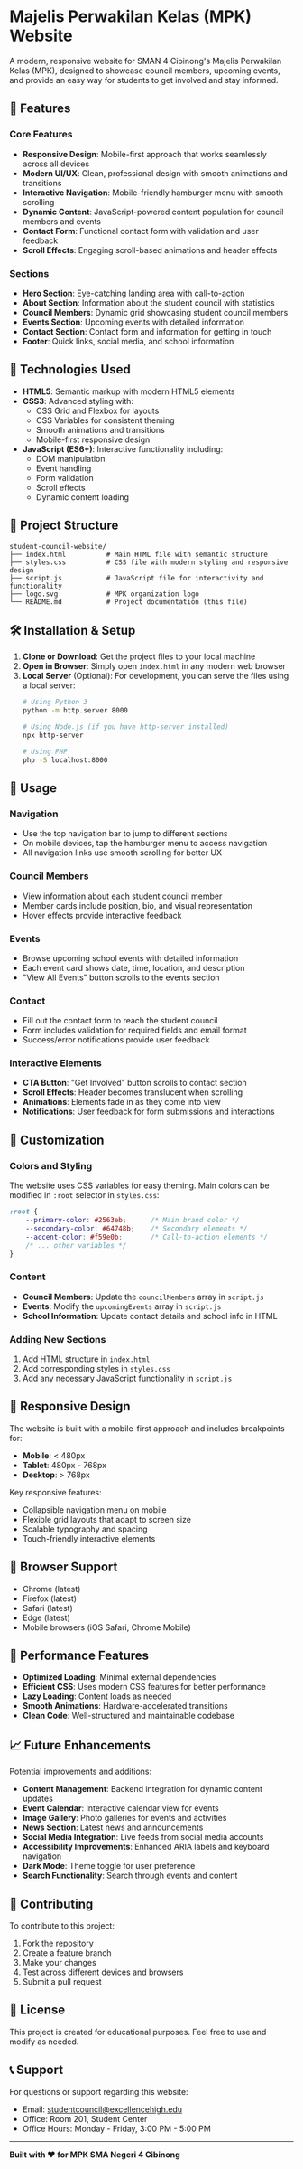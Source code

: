 # Majelis Perwakilan Kelas (MPK) Website

A modern, responsive website for SMAN 4 Cibinong's Majelis Perwakilan Kelas (MPK), designed to showcase council members, upcoming events, and provide an easy way for students to get involved and stay informed.

## 🌟 Features

### Core Features
- **Responsive Design**: Mobile-first approach that works seamlessly across all devices
- **Modern UI/UX**: Clean, professional design with smooth animations and transitions
- **Interactive Navigation**: Mobile-friendly hamburger menu with smooth scrolling
- **Dynamic Content**: JavaScript-powered content population for council members and events
- **Contact Form**: Functional contact form with validation and user feedback
- **Scroll Effects**: Engaging scroll-based animations and header effects

### Sections
- **Hero Section**: Eye-catching landing area with call-to-action
- **About Section**: Information about the student council with statistics
- **Council Members**: Dynamic grid showcasing student council members
- **Events Section**: Upcoming events with detailed information
- **Contact Section**: Contact form and information for getting in touch
- **Footer**: Quick links, social media, and school information

## 🚀 Technologies Used

- **HTML5**: Semantic markup with modern HTML5 elements
- **CSS3**: Advanced styling with:
  - CSS Grid and Flexbox for layouts
  - CSS Variables for consistent theming
  - Smooth animations and transitions
  - Mobile-first responsive design
- **JavaScript (ES6+)**: Interactive functionality including:
  - DOM manipulation
  - Event handling
  - Form validation
  - Scroll effects
  - Dynamic content loading

## 📁 Project Structure

```
student-council-website/
├── index.html          # Main HTML file with semantic structure
├── styles.css          # CSS file with modern styling and responsive design
├── script.js           # JavaScript file for interactivity and functionality
├── logo.svg            # MPK organization logo
└── README.md           # Project documentation (this file)
```

## 🛠️ Installation & Setup

1. **Clone or Download**: Get the project files to your local machine
2. **Open in Browser**: Simply open `index.html` in any modern web browser
3. **Local Server** (Optional): For development, you can serve the files using a local server:
   ```bash
   # Using Python 3
   python -m http.server 8000

   # Using Node.js (if you have http-server installed)
   npx http-server

   # Using PHP
   php -S localhost:8000
   ```

## 🎯 Usage

### Navigation
- Use the top navigation bar to jump to different sections
- On mobile devices, tap the hamburger menu to access navigation
- All navigation links use smooth scrolling for better UX

### Council Members
- View information about each student council member
- Member cards include position, bio, and visual representation
- Hover effects provide interactive feedback

### Events
- Browse upcoming school events with detailed information
- Each event card shows date, time, location, and description
- "View All Events" button scrolls to the events section

### Contact
- Fill out the contact form to reach the student council
- Form includes validation for required fields and email format
- Success/error notifications provide user feedback

### Interactive Elements
- **CTA Button**: "Get Involved" button scrolls to contact section
- **Scroll Effects**: Header becomes translucent when scrolling
- **Animations**: Elements fade in as they come into view
- **Notifications**: User feedback for form submissions and interactions

## 🎨 Customization

### Colors and Styling
The website uses CSS variables for easy theming. Main colors can be modified in `:root` selector in `styles.css`:

```css
:root {
    --primary-color: #2563eb;      /* Main brand color */
    --secondary-color: #64748b;    /* Secondary elements */
    --accent-color: #f59e0b;       /* Call-to-action elements */
    /* ... other variables */
}
```

### Content
- **Council Members**: Update the `councilMembers` array in `script.js`
- **Events**: Modify the `upcomingEvents` array in `script.js`
- **School Information**: Update contact details and school info in HTML

### Adding New Sections
1. Add HTML structure in `index.html`
2. Add corresponding styles in `styles.css`
3. Add any necessary JavaScript functionality in `script.js`

## 📱 Responsive Design

The website is built with a mobile-first approach and includes breakpoints for:
- **Mobile**: < 480px
- **Tablet**: 480px - 768px
- **Desktop**: > 768px

Key responsive features:
- Collapsible navigation menu on mobile
- Flexible grid layouts that adapt to screen size
- Scalable typography and spacing
- Touch-friendly interactive elements

## 🔧 Browser Support

- Chrome (latest)
- Firefox (latest)
- Safari (latest)
- Edge (latest)
- Mobile browsers (iOS Safari, Chrome Mobile)

## 🚀 Performance Features

- **Optimized Loading**: Minimal external dependencies
- **Efficient CSS**: Uses modern CSS features for better performance
- **Lazy Loading**: Content loads as needed
- **Smooth Animations**: Hardware-accelerated transitions
- **Clean Code**: Well-structured and maintainable codebase

## 📈 Future Enhancements

Potential improvements and additions:
- **Content Management**: Backend integration for dynamic content updates
- **Event Calendar**: Interactive calendar view for events
- **Image Gallery**: Photo galleries for events and activities
- **News Section**: Latest news and announcements
- **Social Media Integration**: Live feeds from social media accounts
- **Accessibility Improvements**: Enhanced ARIA labels and keyboard navigation
- **Dark Mode**: Theme toggle for user preference
- **Search Functionality**: Search through events and content

## 🤝 Contributing

To contribute to this project:
1. Fork the repository
2. Create a feature branch
3. Make your changes
4. Test across different devices and browsers
5. Submit a pull request

## 📄 License

This project is created for educational purposes. Feel free to use and modify as needed.

## 📞 Support

For questions or support regarding this website:
- Email: studentcouncil@excellencehigh.edu
- Office: Room 201, Student Center
- Office Hours: Monday - Friday, 3:00 PM - 5:00 PM

---

**Built with ❤️ for MPK SMA Negeri 4 Cibinong**
